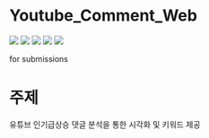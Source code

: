 # Youtube_Comment_Web
<img src="https://img.shields.io/badge/github-181717?style=flat&logo=github&logoColor=white"/> <img src="https://img.shields.io/badge/python-3776AB?style=flat&logo=python&logoColor=white"/> <img src="https://img.shields.io/badge/jupyter-F37626?style=flat&logo=jupyter&logoColor=white"/> <img src="https://img.shields.io/badge/selenium-43B02A?style=flat&logo=selenium&logoColor=white"/> <img src="https://img.shields.io/badge/django-092E20?style=flat&logo=django&logoColor=white"/>

for submissions

# 주제 
유튜브 인기급상승 댓글 분석을 통한 시각화 및 키워드 제공
